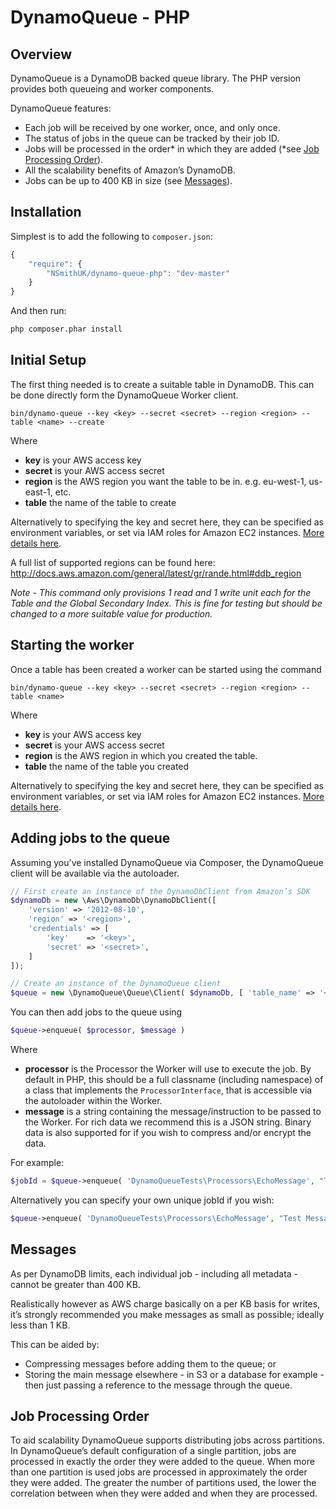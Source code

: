 # DynamoQueue - PHP

Overview
------------
DynamoQueue is a DynamoDB backed queue library. The PHP version provides both queueing and worker components.

DynamoQueue features:

* Each job will be received by one worker, once, and only once.
* The status of jobs in the queue can be tracked by their job ID.
* Jobs will be processed in the order\* in which they are added (\*see [Job Processing Order](#job-processing-order)).
* All the scalability benefits of Amazon’s DynamoDB.
* Jobs can be up to 400 KB in size (see [Messages](#messages)).


Installation
------------

Simplest is to add the following to `composer.json`:

```javascript
{
    "require": {
        "NSmithUK/dynamo-queue-php": "dev-master"
    }
}
```

And then run:

```bash
php composer.phar install
```

Initial Setup
------------
The first thing needed is to create a suitable table in DynamoDB. This can be done directly form the DynamoQueue Worker client.

```
bin/dynamo-queue --key <key> --secret <secret> --region <region> --table <name> --create
```

Where

* **key** is your AWS access key
* **secret** is your AWS access secret
* **region** is the AWS region you want the table to be in. e.g. eu-west-1, us-east-1, etc.
* **table** the name of the table to create

Alternatively to specifying the key and secret here, they can be specified as environment variables, or set via IAM roles for Amazon EC2 instances. [More details here](http://docs.aws.amazon.com/aws-sdk-php/v3/guide/guide/credentials.html). 

A full list of supported regions can be found here: <http://docs.aws.amazon.com/general/latest/gr/rande.html#ddb_region>

_Note - This command only provisions 1 read and 1 write unit each for the Table and the Global Secondary Index. This is fine for testing but should be changed to a more suitable value for production._

Starting the worker
------------
Once a table has been created a worker can be started using the command
```
bin/dynamo-queue --key <key> --secret <secret> --region <region> --table <name>
```
Where

* **key** is your AWS access key
* **secret** is your AWS access secret
* **region** is the AWS region in which you created the table.
* **table** the name of the table you created

Alternatively to specifying the key and secret here, they can be specified as environment variables, or set via IAM roles for Amazon EC2 instances. [More details here](http://docs.aws.amazon.com/aws-sdk-php/v3/guide/guide/credentials.html). 

Adding jobs to the queue
------------
Assuming you've installed DynamoQueue via Composer, the DynamoQueue client will be available via the autoloader.

```php
// First create an instance of the DynamoDbClient from Amazon’s SDK
$dynamoDb = new \Aws\DynamoDb\DynamoDbClient([
    'version' => '2012-08-10',
    'region' => '<region>',
    'credentials' => [
        'key'    => '<key>',
        'secret' => '<secret>',
    ]
]);

// Create an instance of the DynamoQueue client
$queue = new \DynamoQueue\Queue\Client( $dynamoDb, [ 'table_name' => '<table name>' ] );
```

You can then add jobs to the queue using 

```php
$queue->enqueue( $processor, $message )
```

Where

* **processor** is the Processor the Worker will use to execute the job. By default in PHP, this should be a full classname (including namespace) of a class that implements the `ProcessorInterface`, that is accessible via the autoloader within the Worker.
* **message** is a string containing the message/instruction to be passed to the Worker. For rich data we recommend this is a JSON string. Binary data is also supported for if you wish to compress and/or encrypt the data.

For example:

```php
$jobId = $queue->enqueue( 'DynamoQueueTests\Processors\EchoMessage', "Test Message" );
```

Alternatively you can specify your own unique jobId if you wish:
 
```php
$queue->enqueue( 'DynamoQueueTests\Processors\EchoMessage', "Test Message", "id-1" );
```


Messages
------------
As per DynamoDB limits, each individual job - including all metadata - cannot be greater than 400 KB.

Realistically however as AWS charge basically on a per KB basis for writes, it’s strongly recommended you make messages as small as possible; ideally less than 1 KB.

This can be aided by:

* Compressing messages before adding them to the queue; or
* Storing the main message elsewhere - in S3 or a database for example - then just passing a reference to the message through the queue.


Job Processing Order
------------
To aid scalability DynamoQueue supports distributing jobs across partitions. In DynamoQueue’s default configuration of a single partition, jobs are processed in exactly the order they were added to the queue. When more than one partition is used jobs are processed in approximately the order they were added. The greater the number of partitions used, the lower the correlation between when they were added and when they are processed.